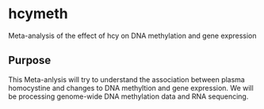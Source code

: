 # hcymeth
Meta-analysis of the effect of hcy on DNA methylation and gene expression 

## Purpose
This Meta-anlysis will try to understand the association between plasma homocystine and changes to DNA methyltion and gene expression.
We will be processing genome-wide DNA methylation data and RNA sequencing.


